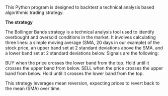 This Python program is designed to backtest a technical analysis based algorithmic trading strategy. 

**The strategy**

The Bollinger Bands strategy is a technical analysis tool used to identify overbought and oversold conditions in the market. It involves calculating three lines: a simple moving average (SMA, 20 days in our example) of the stock price, an upper band set at 2 standard deviations above the SMA, and a lower band set at 2 standard deviations below. 
Signals are the following:

BUY when the price crosses the lower band from the top. Hold until it crosses the upper band from below.
SELL when the price crosses the upper band from below. Hold until it crosses the lower band from the top.

This strategy leverages mean reversion, expecting prices to revert back to the mean (SMA) over time.
